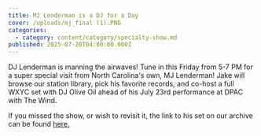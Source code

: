 ```yaml
---
title: MJ Lenderman is a DJ for a Day
cover: /uploads/mj_final (1).PNG
categories:
  - category: content/category/specialty-show.md
published: 2025-07-20T04:00:00.000Z
---
```


DJ Lenderman is manning the airwaves! Tune in this Friday from 5-7 PM for a super special visit from North Carolina's own, MJ Lenderman! Jake will browse our station library, pick his favorite records, and co-host a full WXYC set with DJ Olive Oil ahead of his July 23rd performance at DPAC with The Wind.

If you missed the show, or wish to revisit it, the link to his set on our archive can be found [here.](https://archive.wxyc.org/?t=20250718170000 "MJ Lenderman DJ Set") 

